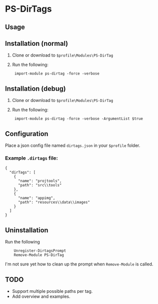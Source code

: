 PS-DirTags
==========

Usage
-----

Installation (normal)
---------------------

1) Clone or download to `$profile\Modules\PS-DirTag`
2) Run the following:

		import-module ps-dirtag -force -verbose

Installation (debug)
---------------------

1) Clone or download to `$profile\Modules\PS-DirTag`
2) Run the following:

		import-module ps-dirtag -force -verbose -ArgumentList $true


Configuration
-------------

Place a json config file named `dirtags.json` in your `$profile` folder.

### Example `.dirtags` file:

```
{
  "dirTags": [
    {
      "name": "projtools",
      "path": "src\\tools"
    },
    {
      "name": "appimg",
      "path": "resources\\data\\images"
    }
  ]
}
```

Uninstallation
--------------

Run the following

        Unregister-DirtagsPrompt
        Remove-Module PS-DirTag

I'm not sure yet how to clean up the prompt when `Remove-Module` is called.


TODO
----

* Support multiple possible paths per tag.
* Add overview and examples.
